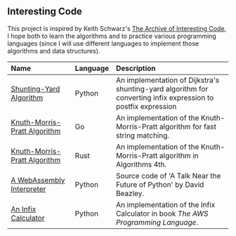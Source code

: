 ## Interesting Code

This project is inspired by Keith Schwarz's [The Archive of Interesting Code](http://www.keithschwarz.com/interesting/),
I hope both to learn the algorithms and to practice various programming languages
(since I will use different languages to implement those algorithms and data structures).

| Name | Language | Description |
|:-----------|:-------------|:-------------|
|[Shunting-Yard Algorithm](./code/ShuntingYard.py) | Python | An implementation of Dijkstra's shunting-yard algorithm for converting infix expression to postfix expression|
|[Knuth-Morris-Pratt Algorithm](./code/kmp.go) | Go | An implementation of the Knuth-Morris-Pratt algorithm for fast string matching.|
|[Knuth-Morris-Pratt Algorithm](./code/kmp-rust) | Rust | An implementation of the Knuth-Morris-Pratt algorithm in Algorithms 4th.|
|[A WebAssembly Interpreter](./code/rocket) | Python | Source code of 'A Talk Near the Future of Python' by David Beazley.|
|[An Infix Calculator](./code/calc.py) | Python | An implementation of the Infix Calculator in book *The AWS Programming Language*.|
